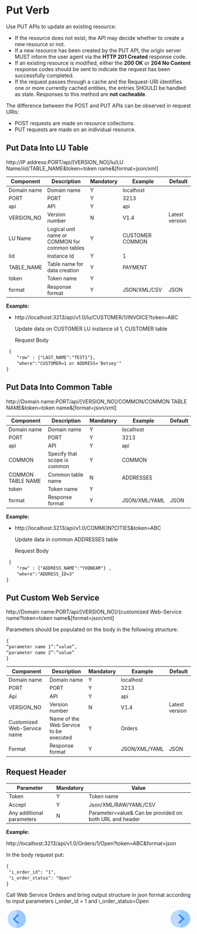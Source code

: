 # Put Verb

Use PUT APIs to update an existing resource:  
- If the resource does not exist, the API may decide whether to create a new resource or not. 
- If a new resource has been created by the PUT API, the origin server MUST inform the user agent via the **HTTP 201 Created** response code.
- If an existing resource is modified, either the **200 OK** or **204 No Content** response codes should be sent to indicate the request has been successfully completed.
- If the request passes through a cache and the Request-URI identifies one or more currently cached entities, the entries SHOULD be handled as stale. Responses to this method are **not cacheable**.

The difference between the POST and PUT APIs can be observed in request URIs:
- POST requests are made on resource collections.
- PUT requests are made on an individual resource.

##  Put Data Into LU Table

http://IP address:PORT/api/[VERSION_NO]/lu/LU Name/iid/TABLE_NAME&token=token name&[format=json/xml]

| **Component** | **Description**                               | **Mandatory** | **Example**      | **Default**    |
| ------------- | --------------------------------------------- | ------------- | ---------------- | -------------- |
| Domain name   | Domain name                                   | Y             | localhost        |                |
| PORT          | PORT                                          | Y             | 3213             |                |
| api           | API                                           | Y             | api              |                |
| VERSION_NO    | Version number                                | N             | V1.4             | Latest version |
| LU Name       | Logical unit name or COMMON for common tables | Y             | CUSTOMER  COMMON |                |
| Iid           | Instance Id                                   | Y             | 1                |                |
| TABLE_NAME    | Table name for data creation                  | Y             | PAYMENT          |                |
| token         | Token name                                    | Y             |                  |                |
| format        | Response format                               | Y             | JSON/XML/CSV     | JSON           |

**Example:**

- http://localhost:3213/api/v1.0/lu/CUSTOMER/1/INVOICE?token=ABC

  Update data on CUSTOMER LU instance id 1, CUSTOMER table

  Request Body
```
 {
	"row" : {"LAST_NAME":"TEST1"},
	"where":"CUSTOMER=1 or ADDRESS='Betsey'"
}                    
```
 

##  Put Data Into Common Table

http://Domain name:PORT/api/[VERSION_NO]/COMMON/COMMON TABLE NAME&token=token name&[format=json/xml]

| **Component**     | **Description**              | **Mandatory** | **Example**   | **Default** |
| ----------------- | ---------------------------- | ------------- | ------------- | ----------- |
| Domain name       | Domain name                  | Y             | localhost     |             |
| PORT              | PORT                         | Y             | 3213          |             |
| api               | API                          | Y             | api           |             |
| COMMON            | Specify that scope is common | Y             | COMMON        |             |
| COMMON TABLE NAME | Common table name            | N             | ADDRESSES     |             |
| token             | Token name                   | Y             |               |             |
| format            | Response format              | Y             | JSON/XML/YAML | JSON        |

**Example:**

- http://localhost:3213/api/v1.0/COMMON?CITIES&token=ABC

  Update data in common ADDRESSES table
  
  Request Body

```
 {
	"row" : {"ADDRESS_NAME":"YOQNEAM"} ,
	"where":"ADDRESS_ID=3"
}
```    


##  Put Custom Web Service 

http://Domain name:PORT/api/[VERSION_NO]/{customized Web-Service name?token=token name&[format=json/xml]

Parameters should be populated on the body in the following structure:
```
{
“parameter name 1”:”value”,
“parameter name 2”:”value”
}
```
 

| **Component**               | **Description**                        | **Mandatory** | **Example**   | **Default**    |
| --------------------------- | -------------------------------------- | ------------- | ------------- | -------------- |
| Domain name                 | Domain name                            | Y             | localhost     |                |
| PORT                        | PORT                                   | Y             | 3213          |                |
| Api                         | API                                    | Y             | api           |                |
| VERSION_NO                  | Version number                         | N             | V1.4          | Latest version |
| Customized Web-Service name | Name of the Web Service to be executed | Y             | Orders        |                |
| Format                      | Response format                        | Y             | JSON/XML/YAML | JSON           |

## Request Header

| **Parameter**             | **Mandatory** | **Value**                                                   |
| ------------------------- | ------------- | ----------------------------------------------------------- |
| Token                     | Y             | Token name                                                  |
| Accept                    | Y             | Json/XML/RAW/YAML/CSV                                       |
| Any additional parameters | N             | Parameter=value&     Can be provided on both URL and header |

**Example:**

http://localhost:3213/api/v1.0/Orders/1/Open?token=ABC&format=json

In the body request put:
```
{
 "i_order_id": "1",
 "i_order_status": "Open"
}
```
Call Web Service Orders and bring output structure in json format according to input parameters i_order_id = 1 and i_order_status=Open

[![Previous](/articles/images/Previous.png)](/articles/15_web_services/13_Supported_Verbs_Post.md)[<img align="right" width="60" height="54" src="/articles/images/Next.png">](/articles/15_web_services/15_Supported_Verbs_Delete.md)


